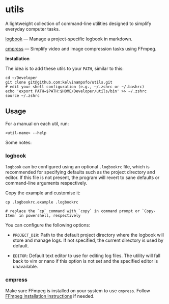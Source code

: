 # utils

A lightweight collection of command-line utilities designed to simplify everyday computer tasks.

[logbook](bin/logbook) — Manage a project-specific logbook in markdown.

[cmpress](bin/cmpress) — Simplify video and image compression tasks using FFmpeg.

**Installation**

The idea is to add these utils to your `PATH`, similar to this:

```
cd ~/Developer
git clone git@github.com:kelvinampofo/utils.git
# edit your shell configuration (e.g., ~/.zshrc or ~/.bashrc)
echo 'export PATH=$PATH:$HOME/Developer/utils/bin' >> ~/.zshrc
source ~/.zshrc
```

## Usage

For a manual on each util, run:

```
<util-name> --help
```

Some notes:

### logbook

`logbook` can be configured using an optional `.logbookrc` file, which is recommended for specifying defaults such as the project directory and editor. If this file is not present, the program will revert to sane defaults or command-line arguments respectively.

Copy the example and customise it:

```
cp .logbookrc.example .logbookrc

# replace the `cp` command with `copy` in command prompt or `Copy-Item` in powershell, respectively
```

You can configure the following options:

- `PROJECT_DIR`:
  Path to the default project directory where the logbook will store and manage logs. If not specified, the current directory is used by default.

- `EDITOR`:
  Default text editor to use for editing log files. The utility will fall back to vim or nano if this option is not set and the specified editor is unavailable.

### cmpress

Make sure FFmpeg is installed on your system to use `cmpress`. Follow [FFmpeg installation instructions](https://ffmpeg.org/download.html) if needed.
